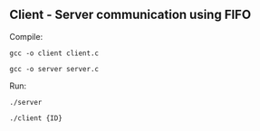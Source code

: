 ## Client - Server communication using FIFO

Compile:

`gcc -o client client.c`

`gcc -o server server.c`


Run:

`./server`

`./client {ID}`
